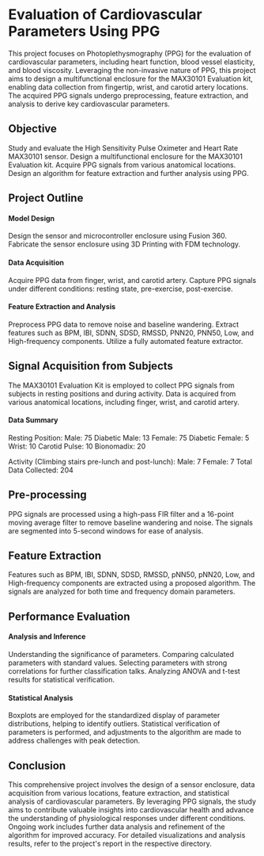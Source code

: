 # Evaluation of Cardiovascular Parameters Using PPG

This project focuses on Photoplethysmography (PPG) for the evaluation of cardiovascular parameters, including heart function, blood vessel elasticity, and blood viscosity. Leveraging the non-invasive nature of PPG, this project aims to design a multifunctional enclosure for the MAX30101 Evaluation kit, enabling data collection from fingertip, wrist, and carotid artery locations. The acquired PPG signals undergo preprocessing, feature extraction, and analysis to derive key cardiovascular parameters.

## Objective
Study and evaluate the High Sensitivity Pulse Oximeter and Heart Rate MAX30101 sensor.
Design a multifunctional enclosure for the MAX30101 Evaluation kit.
Acquire PPG signals from various anatomical locations.
Design an algorithm for feature extraction and further analysis using PPG.

## Project Outline

#### Model Design
Design the sensor and microcontroller enclosure using Fusion 360.
Fabricate the sensor enclosure using 3D Printing with FDM technology.

#### Data Acquisition
Acquire PPG data from finger, wrist, and carotid artery.
Capture PPG signals under different conditions: resting state, pre-exercise, post-exercise.

#### Feature Extraction and Analysis
Preprocess PPG data to remove noise and baseline wandering.
Extract features such as BPM, IBI, SDNN, SDSD, RMSSD, PNN20, PNN50, Low, and High-frequency components.
Utilize a fully automated feature extractor.

## Signal Acquisition from Subjects
The MAX30101 Evaluation Kit is employed to collect PPG signals from subjects in resting positions and during activity. Data is acquired from various anatomical locations, including finger, wrist, and carotid artery.

#### Data Summary

Resting Position:
Male: 75
Diabetic Male: 13
Female: 75
Diabetic Female: 5
Wrist: 10
Carotid Pulse: 10
Bionomadix: 20

Activity (Climbing stairs pre-lunch and post-lunch):
Male: 7
Female: 7
Total Data Collected: 204

## Pre-processing
PPG signals are processed using a high-pass FIR filter and a 16-point moving average filter to remove baseline wandering and noise. The signals are segmented into 5-second windows for ease of analysis.

## Feature Extraction
Features such as BPM, IBI, SDNN, SDSD, RMSSD, pNN50, pNN20, Low, and High-frequency components are extracted using a proposed algorithm. The signals are analyzed for both time and frequency domain parameters.

## Performance Evaluation

#### Analysis and Inference
Understanding the significance of parameters.
Comparing calculated parameters with standard values.
Selecting parameters with strong correlations for further classification talks.
Analyzing ANOVA and t-test results for statistical verification.

#### Statistical Analysis
Boxplots are employed for the standardized display of parameter distributions, helping to identify outliers. Statistical verification of parameters is performed, and adjustments to the algorithm are made to address challenges with peak detection.

## Conclusion
This comprehensive project involves the design of a sensor enclosure, data acquisition from various locations, feature extraction, and statistical analysis of cardiovascular parameters. By leveraging PPG signals, the study aims to contribute valuable insights into cardiovascular health and advance the understanding of physiological responses under different conditions. Ongoing work includes further data analysis and refinement of the algorithm for improved accuracy.
For detailed visualizations and analysis results, refer to the project's report in the respective directory.
